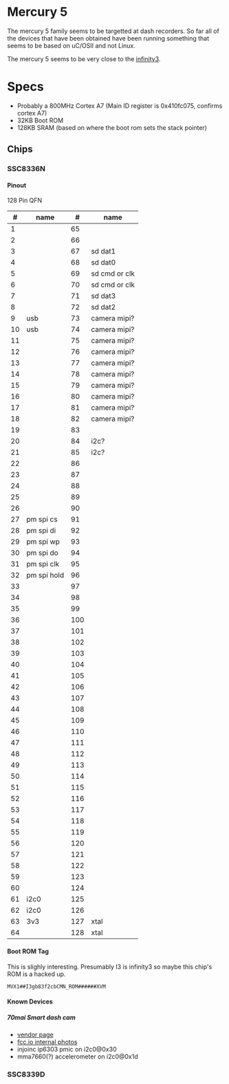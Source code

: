 # Mercury 5

The mercury 5 family seems to be targetted at dash recorders. So far all of the devices that have been obtained have been running something that seems to be based on uC/OSII and not Linux.

The mercury 5 seems to be very close to the [infinity3](/infinity3).

# Specs

- Probably a 800MHz Cortex A7 (Main ID register is 0x410fc075, confirms cortex A7)
- 32KB Boot ROM
- 128KB SRAM (based on where the boot rom sets the stack pointer)

## Chips

### SSC8336N

#### Pinout

128 Pin QFN

| #   | name         | #   | name         |
|-----|--------------|-----|--------------|
| 1   |              | 65  |              |
| 2   |              | 66  |              |
| 3   |              | 67  | sd dat1      |
| 4   |              | 68  | sd dat0      |
| 5   |              | 69  | sd cmd or clk|
| 6   |              | 70  | sd cmd or clk|
| 7   |              | 71  | sd dat3      |
| 8   |              | 72  | sd dat2      |
| 9   | usb          | 73  | camera mipi? |
| 10  | usb          | 74  | camera mipi? |
| 11  |              | 75  | camera mipi? |
| 12  |              | 76  | camera mipi? |
| 13  |              | 77  | camera mipi? |
| 14  |              | 78  | camera mipi? |
| 15  |              | 79  | camera mipi? |
| 16  |              | 80  | camera mipi? |
| 17  |              | 81  | camera mipi? |
| 18  |              | 82  | camera mipi? |
| 19  |              | 83  |              |
| 20  |              | 84  | i2c?         |
| 21  |              | 85  | i2c?         |
| 22  |              | 86  |              |
| 23  |              | 87  |              |
| 24  |              | 88  |              |
| 25  |              | 89  |              |
| 26  |              | 90  |              |
| 27  | pm spi cs    | 91  |              |
| 28  | pm spi di    | 92  |              |
| 29  | pm spi wp    | 93  |              |
| 30  | pm spi do    | 94  |              |
| 31  | pm spi clk   | 95  |              |
| 32  | pm spi hold  | 96  |              |
| 33  |              | 97  |              |
| 34  |              | 98  |              |
| 35  |              | 99  |              |
| 36  |              | 100 |              |
| 37  |              | 101 |              |
| 38  |              | 102 |              |
| 39  |              | 103 |              |
| 40  |              | 104 |              |
| 41  |              | 105 |              |
| 42  |              | 106 |              |
| 43  |              | 107 |              |
| 44  |              | 108 |              |
| 45  |              | 109 |              |
| 46  |              | 110 |              |
| 47  |              | 111 |              |
| 48  |              | 112 |              |
| 49  |              | 113 |              |
| 50  |              | 114 |              |
| 51  |              | 115 |              |
| 52  |              | 116 |              |
| 53  |              | 117 |              |
| 54  |              | 118 |              |
| 55  |              | 119 |              |
| 56  |              | 120 |              |
| 57  |              | 121 |              |
| 58  |              | 122 |              |
| 59  |              | 123 |              |
| 60  |              | 124 |              |
| 61  | i2c0         | 125 |              |
| 62  | i2c0         | 126 |              |
| 63  | 3v3          | 127 | xtal         |
| 64  |              | 128 | xtal         |

#### Boot ROM Tag

This is slighly interesting. Presumably I3 is infinity3 so maybe this chip's ROM is a hacked up. 

```
MVX1##I3gb83f2cbCMN_ROM######XVM
```

#### Known Devices 

##### 70mai Smart dash cam 

- [vendor page](https://www.70mai.com/en/70mai-dash-cam-lite/?gclid=EAIaIQobChMIzsLkl6y_5QIVEz5gCh1UOg9eEAAYASAAEgLvffD_BwE) 
- [fcc.io internal photos](https://fccid.io/2AOK9-MIDRIVED08/Internal-Photos/internal-photos-4351132)
- injoinc ip6303 pmic on i2c0@0x30
- mma7660(?) accelerometer on i2c0@0x1d


### SSC8339D
